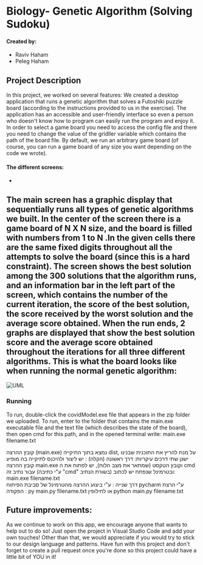 # Biology- Genetic Algorithm (Solving Sudoku)

#### Created by:
- Raviv Haham
- Peleg Haham

Project Description
-
In this project, we worked on several features:
We created a desktop application that runs a genetic algorithm that solves a Futoshiki puzzle board (according to the instructions provided to us in the exercise).
The application has an accessible and user-friendly interface so even a person who doesn't know how to program can easily run the program and enjoy it.
In order to select a game board you need to access the config file and there you need to change the value of the gridller variable which contains the path of the board file. By default, we run an arbitrary game board (of course, you can run a game board of any size you want depending on the code we wrote).


#### The different screens:
-

The main screen has a graphic display that sequentially runs all types of genetic algorithms we built. In the center of the screen there is a game board of N X N size, and the board is filled with numbers from 1 to N .In the given cells there are the same fixed digits throughout all the attempts to solve the board (since this is a hard constraint).
The screen shows the best solution among the 300 solutions that the algorithm runs, and an information bar in the left part of the screen, which contains the number of the current iteration, the score of the best solution, the score received by the worst solution and the average score obtained. When the run ends, 2 graphs are displayed that show the best solution score and the average score obtained throughout the iterations for all three different algorithms.
This is what the board looks like when running the normal genetic algorithm:
-
![UML](https://imgur.com/aNS9oJA.png)


### Running
To run, double-click the covidModel.exe file that appears in the zip folder we uploaded.
To run, enter to the folder that contains the main.exe executable file and the text file (which describes the state of the board), then open cmd for this path, and in the opened terminal write: main.exe filename.txt

קובץ ההרצה (main.exe) נמצא בתוך התיקייה dist, על מנת להריץ את התוכנית שבנינו ישנן שתי דרכים עיקריות: 
דרך ראשונה (הקלה) : יש ליצור ולהיכנס לתיקייה בה מופיע קובץ ההרצה main.exe וקובץ הטקסט (שמתאר את מצב הלוח), יש לפתוח את ה cmd עבור נתיב זה (ע"י כתיבה "cmd"
בשורת הנתיב) ובטרמינל שנפתח יש לכתוב: main.exe filename.txt  
דרך שנייה : ע"י ביצוע ההרצה מהטרמינל של סביבת הפיתוח pycharm ע"י הרצת הפקודה : py main.py filename.txt  או לחילופין python main.py filename.txt


## Future improvements:

As we continue to work on this app, we encourage anyone that wants to help out to do so!
Just open the project in Visual Studio Code and add your own touches!
Other than that, we would appreciate if you would try to stick to our design language and patterns.
Have fun with this project and don't forget to create a pull request once you're done so this project could have a little bit of YOU in it!

